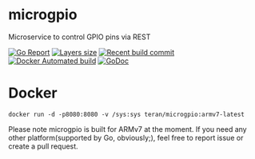 # microgpio
Microservice to control GPIO pins via REST

[![Go Report](https://goreportcard.com/badge/github.com/teran/microgpio)](https://goreportcard.com/report/github.com/teran/microgpio)
[![Layers size](https://images.microbadger.com/badges/image/teran/microgpio.svg)](https://hub.docker.com/r/teran/microgpio/)
[![Recent build commit](https://images.microbadger.com/badges/commit/teran/microgpio.svg)](https://hub.docker.com/r/teran/microgpio/)
[![Docker Automated build](https://img.shields.io/docker/automated/teran/microgpio.svg)](https://hub.docker.com/r/teran/microgpio/)
[![GoDoc](https://godoc.org/github.com/teran/microgpio?status.svg)](https://godoc.org/github.com/teran/microgpio)

# Docker
```
docker run -d -p8080:8080 -v /sys:sys teran/microgpio:armv7-latest
```

Please note microgpio is built for ARMv7 at the moment.
If you need any other platform(supported by Go, obviously;), feel free to report issue or create a pull request.
